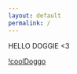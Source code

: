 ```yaml
---
layout: default
permalink: /
---
```


HELLO DOGGIE <3

[!coolDoggo](https://www.rover.com/blog/wp-content/uploads/2015/07/pug-sunglasses.jpg)